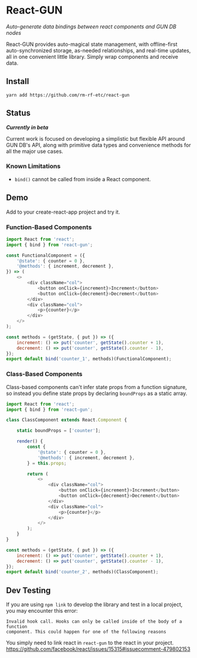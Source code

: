 # React-GUN

_Auto-generate data bindings between react components and GUN DB nodes_

React-GUN provides auto-magical state management, with offline-first auto-synchronized
storage, as-needed relationships, and real-time updates, all in one convenient little
library. Simply wrap components and receive data.

## Install

`yarn add https://github.com/rm-rf-etc/react-gun`

## Status
**_Currently in beta_**

Current work is focused on developing a simplistic but flexible API around GUN DB's API,
along with primitive data types and convenience methods for all the major use cases.

### Known Limitations
* `bind()` cannot be called from inside a React component.

## Demo

Add to your create-react-app project and try it.

### Function-Based Components
```javascript
import React from 'react';
import { bind } from 'react-gun';

const FunctionalComponent = ({
	'@state': { counter = 0 },
	'@methods': { increment, decrement },
}) => (
	<>
		<div className="col">
			<button onClick={increment}>Increment</button>
			<button onClick={decrement}>Decrement</button>
		</div>
		<div className="col">
			<p>{counter}</p>
		</div>
	</>
);

const methods = (getState, { put }) => ({
	increment: () => put('counter', getState().counter + 1),
	decrement: () => put('counter', getState().counter - 1),
});
export default bind('counter_1', methods)(FunctionalComponent);
```

### Class-Based Components

Class-based components can't infer state props from a function signature,
so instead you define state props by declaring `boundProps` as a static
array.

```javascript
import React from 'react';
import { bind } from 'react-gun';

class ClassComponent extends React.Component {

	static boundProps = ['counter'];

	render() {
		const {
			'@state': { counter = 0 },
			'@methods': { increment, decrement },
		} = this.props;

		return (
			<>
				<div className="col">
					<button onClick={increment}>Increment</button>
					<button onClick={decrement}>Decrement</button>
				</div>
				<div className="col">
					<p>{counter}</p>
				</div>
			</>
		);
	}
}

const methods = (getState, { put }) => ({
	increment: () => put('counter', getState().counter + 1),
	decrement: () => put('counter', getState().counter - 1),
});
export default bind('counter_2', methods)(ClassComponent);
```


## Dev Testing

If you are using `npm link` to develop the library and test in a local project,
you may encounter this error:
```
Invalid hook call. Hooks can only be called inside of the body of a function
component. This could happen for one of the following reasons
```

You simply need to link react in `react-gun` to the react in your project.
https://github.com/facebook/react/issues/15315#issuecomment-479802153
